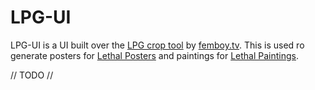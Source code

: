 # LPG-UI

LPG-UI is a UI built over the [LPG crop tool](https://github.com/Atakku/lpg) by [femboy.tv](https://femboy.tv/). This is used ro generate posters for [Lethal Posters](https://thunderstore.io/c/lethal-company/p/femboytv/LethalPosters/) and paintings for [Lethal Paintings](https://thunderstore.io/c/lethal-company/p/femboytv/LethalPaintings/).

// TODO //